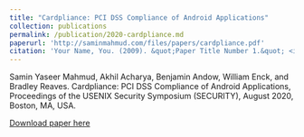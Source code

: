 ```yaml
---
title: "Cardpliance: PCI DSS Compliance of Android Applications"
collection: publications
permalink: /publication/2020-cardpliance.md
paperurl: 'http://saminmahmud.com/files/papers/cardpliance.pdf'
citation: 'Your Name, You. (2009). &quot;Paper Title Number 1.&quot; <i>Journal 1</i>. 1(1).'
---
```

Samin Yaseer Mahmud, Akhil Acharya, Benjamin Andow, William Enck, and Bradley Reaves. Cardpliance: PCI DSS Compliance of Android Applications, Proceedings of the USENIX Security Symposium (SECURITY), August 2020, Boston, MA, USA.

[Download paper here](http://saminmahmud.com/files/papers/cardpliance.pdf)

